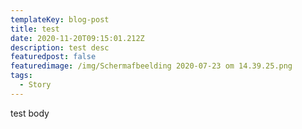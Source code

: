 ```yaml
---
templateKey: blog-post
title: test
date: 2020-11-20T09:15:01.212Z
description: test desc
featuredpost: false
featuredimage: /img/Schermafbeelding 2020-07-23 om 14.39.25.png
tags:
  - Story
---
```

test body